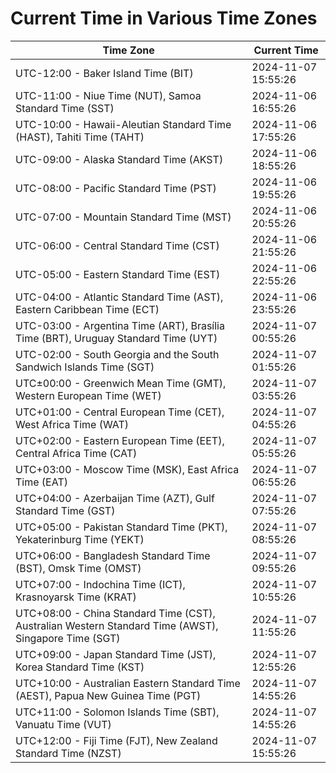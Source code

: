 # Current Time in Various Time Zones

| Time Zone | Current Time |
|-----------|--------------|
| UTC-12:00 - Baker Island Time (BIT) | 2024-11-07 15:55:26 |
| UTC-11:00 - Niue Time (NUT), Samoa Standard Time (SST) | 2024-11-06 16:55:26 |
| UTC-10:00 - Hawaii-Aleutian Standard Time (HAST), Tahiti Time (TAHT) | 2024-11-06 17:55:26 |
| UTC-09:00 - Alaska Standard Time (AKST) | 2024-11-06 18:55:26 |
| UTC-08:00 - Pacific Standard Time (PST) | 2024-11-06 19:55:26 |
| UTC-07:00 - Mountain Standard Time (MST) | 2024-11-06 20:55:26 |
| UTC-06:00 - Central Standard Time (CST) | 2024-11-06 21:55:26 |
| UTC-05:00 - Eastern Standard Time (EST) | 2024-11-06 22:55:26 |
| UTC-04:00 - Atlantic Standard Time (AST), Eastern Caribbean Time (ECT) | 2024-11-06 23:55:26 |
| UTC-03:00 - Argentina Time (ART), Brasília Time (BRT), Uruguay Standard Time (UYT) | 2024-11-07 00:55:26 |
| UTC-02:00 - South Georgia and the South Sandwich Islands Time (SGT) | 2024-11-07 01:55:26 |
| UTC±00:00 - Greenwich Mean Time (GMT), Western European Time (WET) | 2024-11-07 03:55:26 |
| UTC+01:00 - Central European Time (CET), West Africa Time (WAT) | 2024-11-07 04:55:26 |
| UTC+02:00 - Eastern European Time (EET), Central Africa Time (CAT) | 2024-11-07 05:55:26 |
| UTC+03:00 - Moscow Time (MSK), East Africa Time (EAT) | 2024-11-07 06:55:26 |
| UTC+04:00 - Azerbaijan Time (AZT), Gulf Standard Time (GST) | 2024-11-07 07:55:26 |
| UTC+05:00 - Pakistan Standard Time (PKT), Yekaterinburg Time (YEKT) | 2024-11-07 08:55:26 |
| UTC+06:00 - Bangladesh Standard Time (BST), Omsk Time (OMST) | 2024-11-07 09:55:26 |
| UTC+07:00 - Indochina Time (ICT), Krasnoyarsk Time (KRAT) | 2024-11-07 10:55:26 |
| UTC+08:00 - China Standard Time (CST), Australian Western Standard Time (AWST), Singapore Time (SGT) | 2024-11-07 11:55:26 |
| UTC+09:00 - Japan Standard Time (JST), Korea Standard Time (KST) | 2024-11-07 12:55:26 |
| UTC+10:00 - Australian Eastern Standard Time (AEST), Papua New Guinea Time (PGT) | 2024-11-07 14:55:26 |
| UTC+11:00 - Solomon Islands Time (SBT), Vanuatu Time (VUT) | 2024-11-07 14:55:26 |
| UTC+12:00 - Fiji Time (FJT), New Zealand Standard Time (NZST) | 2024-11-07 15:55:26 |
